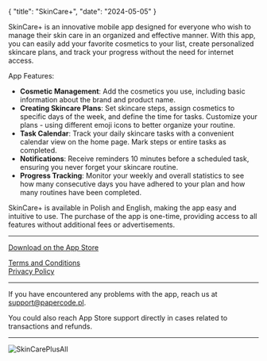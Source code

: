 {
  "title": "SkinCare+",
  "date": "2024-05-05"
}

SkinCare+ is an innovative mobile app designed for everyone who wish to manage their skin care in an organized and effective manner. With this app, you can easily add your favorite cosmetics to your list, create personalized skincare plans, and track your progress without the need for internet access.

App Features:

- **Cosmetic Management**: Add the cosmetics you use, including basic information about the brand and product name.
- **Creating Skincare Plans**: Set skincare steps, assign cosmetics to specific days of the week, and define the time for tasks. Customize your plans - using different emoji icons to better organize your routine.
- **Task Calendar**: Track your daily skincare tasks with a convenient calendar view on the home page. Mark steps or entire tasks as completed.
- **Notifications**: Receive reminders 10 minutes before a scheduled task, ensuring you never forget your skincare routine.
- **Progress Tracking**: Monitor your weekly and overall statistics to see how many consecutive days you have adhered to your plan and how many routines have been completed.

SkinCare+ is available in Polish and English, making the app easy and intuitive to use. The purchase of the app is one-time, providing access to all features without additional fees or advertisements.

---

[Download on the App Store]()

[Terms and Conditions](terms)  
[Privacy Policy](privacy)

---

If you have encountered any problems with the app, reach us at support@papercode.pl.

You could also reach App Store support directly in cases related to transactions and refunds.

---
![SkinCarePlusAll](https://github.com/ablaszczynska/papercode.pl/assets/39055209/ef14b498-6e82-485e-a81d-ee305bf9ab83)

